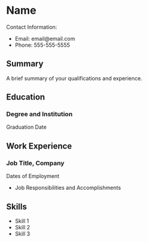 <!DOCTYPE html>
<html>
  <head>
    <title>My Resume</title>
  </head>
  <body>
    <h1>Name</h1>
    <p>Contact Information:</p>
    <ul>
      <li>Email: email@email.com</li>
      <li>Phone: 555-555-5555</li>
    </ul>
    <h2>Summary</h2>
    <p>A brief summary of your qualifications and experience.</p>
    <h2>Education</h2>
    <h3>Degree and Institution</h3>
    <p>Graduation Date</p>
    <h2>Work Experience</h2>
    <h3>Job Title, Company</h3>
    <p>Dates of Employment</p>
    <ul>
      <li>Job Responsibilities and Accomplishments</li>
    </ul>
    <h2>Skills</h2>
    <ul>
      <li>Skill 1</li>
      <li>Skill 2</li>
      <li>Skill 3</li>
    </ul>
  </body>
</html>
